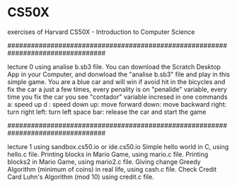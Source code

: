 # CS50X
exercises of  Harvard CS50X - Introduction to Computer Science

#################################################################################

lecture 0   using analise b.sb3 file.
You can download the Scratch Desktop App in your Computer, and donwload the "analise b.sb3" file and play in this simple game.
You are a blue car and  will win if avoid hit in the bicycles and fix the car a just a few times, every penality is on "penalide" variable, every time you fix the car you see "contador" variable incresed in one
commands 
  a: speed up
  d : speed down
  up:  move forward
  down: move backward
  right: turn right
  left: turn left
  space bar: release the car and start the game
  
#################################################################################  

lecture 1 using sandbox.cs50.io or ide.cs50.io 
Simple hello world in C, using hello.c file.
Printing blocks in Mario Game, using mario.c file.
Printing blocks2 in Mario Game, using mario2.c file.
Giving change Greedy Algorithm (minimum of coins)  in real life, using cash.c file. 
Check Credit Card Luhn's Algorithm (mod 10) using credit.c file.

